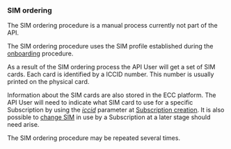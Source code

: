 ### SIM ordering

The SIM ordering procedure is a manual process currently not part of the API.

The SIM ordering procedure uses the SIM profile established during the [onboarding](onboarding.md) procedure.

As a result of the SIM ordering process the API User will get a set of SIM cards. Each card is identified by a ICCID number. This number is usually printed on the physical card.

Information about the SIM cards are also stored in the ECC platform. The API User will need to indicate what SIM card to use for a specific Subscription by using the _[iccid](parameters.md#iccid)_ parameter at [Subscription creation](create_subscription.md). It is also possible to [change SIM](change_sim.md) in use by a Subscription at a later stage should need arise.

The SIM ordering procedure may be repeated several times.  
